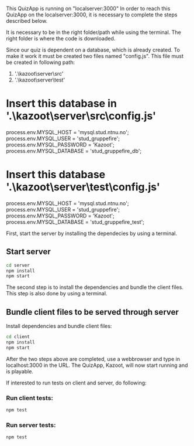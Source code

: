 
This QuizApp is running on "localserver:3000"
In order to reach this QuizApp on the localserver:3000, it is necessary to complete the steps described below.

It is necessary to be in the right folder/path while using the terminal. The right folder is where the code is downloaded. 

Since our quiz is dependent on a database, which is already created. To make it work it must be created two files named "config.js".
This file must be created in following path:

1) '.\kazoot\server\src'
2) '.\kazoot\server\test'

# Insert this database in '.\kazoot\server\src\config.js'

process.env.MYSQL_HOST = 'mysql.stud.ntnu.no';
process.env.MYSQL_USER = 'stud_gruppefire';
process.env.MYSQL_PASSWORD = 'Kazoot';
process.env.MYSQL_DATABASE = 'stud_gruppefire_db'; 

# Insert this database  '.\kazoot\server\test\config.js'

process.env.MYSQL_HOST = 'mysql.stud.ntnu.no';
process.env.MYSQL_USER = 'stud_gruppefire';
process.env.MYSQL_PASSWORD = 'Kazoot';
process.env.MYSQL_DATABASE = 'stud_gruppefire_test';


First, start the server by installing the dependecies by using a terminal. 

## Start server

```sh
cd server
npm install
npm start
```

The second step is to install the dependencies and bundle the client files. 
This step is also done by using a terminal.

## Bundle client files to be served through server

Install dependencies and bundle client files:

```sh
cd client
npm install
npm start
```

After the two steps above are completed, use a webbrowser and type in localhost:3000 in the URL. 
The QuizApp, Kazoot, will now start running and is playable.


If interested to run tests on client and server, do following: 

### Run client tests:

```sh
npm test
```

### Run server tests:

```sh
npm test
```



